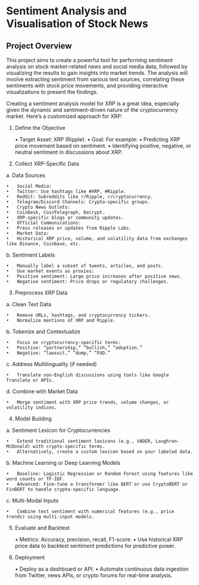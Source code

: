 # Sentiment Analysis and Visualisation of Stock News

## Project Overview

This project aims to create a powerful tool for performing sentiment analysis on stock market-related news and social media data, followed by visualizing the results to gain insights into market trends. The analysis will involve extracting sentiment from various text sources, correlating these sentiments with stock price movements, and providing interactive visualizations to present the findings.

Creating a sentiment analysis model for XRP is a great idea, especially given the dynamic and sentiment-driven nature of the cryptocurrency market. Here’s a customized approach for XRP:

1. Define the Objective

	•	Target Asset: XRP (Ripple).
	•	Goal: For example:
	•	Predicting XRP price movement based on sentiment.
	•	Identifying positive, negative, or neutral sentiment in discussions about XRP.

2. Collect XRP-Specific Data

a. Data Sources

	•	Social Media:
	•	Twitter: Use hashtags like #XRP, #Ripple.
	•	Reddit: Subreddits like r/Ripple, r/cryptocurrency.
	•	Telegram/Discord Channels: Crypto-specific groups.
	•	Crypto News Outlets:
	•	CoinDesk, CoinTelegraph, Decrypt.
	•	XRP-specific blogs or community updates.
	•	Official Communications:
	•	Press releases or updates from Ripple Labs.
	•	Market Data:
	•	Historical XRP price, volume, and volatility data from exchanges like Binance, Coinbase, etc.

b. Sentiment Labels

	•	Manually label a subset of tweets, articles, and posts.
	•	Use market events as proxies:
	•	Positive sentiment: Large price increases after positive news.
	•	Negative sentiment: Price drops or regulatory challenges.

3. Preprocess XRP Data

a. Clean Text Data

	•	Remove URLs, hashtags, and cryptocurrency tickers.
	•	Normalize mentions of XRP and Ripple.

b. Tokenize and Contextualize

	•	Focus on cryptocurrency-specific terms:
	•	Positive: “partnership,” “bullish,” “adoption.”
	•	Negative: “lawsuit,” “dump,” “FUD.”

c. Address Multilinguality (if needed)

	•	Translate non-English discussions using tools like Google Translate or APIs.

d. Combine with Market Data

	•	Merge sentiment with XRP price trends, volume changes, or volatility indices.

4. Model Building

a. Sentiment Lexicon for Cryptocurrencies

	•	Extend traditional sentiment lexicons (e.g., VADER, Loughran-McDonald) with crypto-specific terms.
	•	Alternatively, create a custom lexicon based on your labeled data.

b. Machine Learning or Deep Learning Models

	•	Baseline: Logistic Regression or Random Forest using features like word counts or TF-IDF.
	•	Advanced: Fine-tune a transformer like BERT or use CryptoBERT or FinBERT to handle crypto-specific language.

c. Multi-Modal Inputs

	•	Combine text sentiment with numerical features (e.g., price trends) using multi-input models.

5. Evaluate and Backtest

	•	Metrics: Accuracy, precision, recall, F1-score.
	•	Use historical XRP price data to backtest sentiment predictions for predictive power.

6. Deployment

	•	Deploy as a dashboard or API.
	•	Automate continuous data ingestion from Twitter, news APIs, or crypto forums for real-time analysis.

